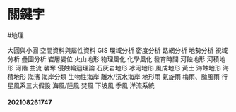 # 關鍵字
#地理

大圓與小圓
空間資料與屬性資料
GIS
環域分析
密度分析
路網分析
地勢分析
視域分析
疊圖分析
岩層變位
火山地形
物理風化
化學風化
發育時間
河蝕地形
河積地形
河階
曲流
襲奪
侵蝕輪迴理論
石灰岩地形
冰河地形
風成地形
黃土
海蝕地形
海積地形
海濱
海岸分類
生物性海岸
離水/沉水海岸
地形雨
氣旋雨
梅雨、颱風雨
行星風系三大假設
海風/陸風
焚風
下坡風
季風
洋流系統

#### 202108261747
